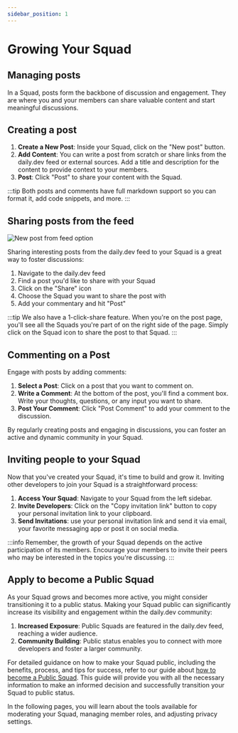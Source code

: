 ```yaml
---
sidebar_position: 1
---
```


# Growing Your Squad

## Managing posts

In a Squad, posts form the backbone of discussion and engagement. They are where you and your members can share valuable content and start meaningful discussions.

## Creating a post

1. **Create a New Post**: Inside your Squad, click on the "New post" button.
2. **Add Content**: You can write a post from scratch or share links from the daily.dev feed or external sources. Add a title and description for the content to provide context to your members.
3. **Post**: Click "Post" to share your content with the Squad.

:::tip
Both posts and comments have full markdown support so you can format it, add code snippets, and more.
:::

## Sharing posts from the feed

![New post from feed option](https://daily-now-res.cloudinary.com/image/upload/v1690470252/docs/Update%20July%202023/Post_to_Squads_from_your_feed_.png)

Sharing interesting posts from the daily.dev feed to your Squad is a great way to foster discussions:

1. Navigate to the daily.dev feed
2. Find a post you'd like to share with your Squad
3. Click on the "Share" icon
4. Choose the Squad you want to share the post with
5. Add your commentary and hit "Post"

:::tip 
We also have a 1-click-share feature. When you're on the post page, you'll see all the Squads you're part of on the right side of the page. Simply click on the Squad icon to share the post to that Squad.
:::

## Commenting on a Post

Engage with posts by adding comments:

1. **Select a Post**: Click on a post that you want to comment on.
2. **Write a Comment**: At the bottom of the post, you'll find a comment box. Write your thoughts, questions, or any input you want to share.
3. **Post Your Comment**: Click "Post Comment" to add your comment to the discussion.

By regularly creating posts and engaging in discussions, you can foster an active and dynamic community in your Squad.

## Inviting people to your Squad

Now that you've created your Squad, it's time to build and grow it. Inviting other developers to join your Squad is a straightforward process:

1. **Access Your Squad**: Navigate to your Squad from the left sidebar.
2. **Invite Developers**: Click on the "Copy invitation link" button to copy your personal invitation link to your clipboard.
3. **Send Invitations**: use your personal invitation link and send it via email, your favorite messaging app or post it on social media.

:::info
Remember, the growth of your Squad depends on the active participation of its members. Encourage your members to invite their peers who may be interested in the topics you're discussing.
:::

## Apply to become a Public Squad

As your Squad grows and becomes more active, you might consider transitioning it to a public status. Making your Squad public can significantly increase its visibility and engagement within the daily.dev community:

1. **Increased Exposure**: Public Squads are featured in the daily.dev feed, reaching a wider audience.
2. **Community Building**: Public status enables you to connect with more developers and foster a larger community.

For detailed guidance on how to make your Squad public, including the benefits, process, and tips for success, refer to our  guide about [how to become a Public Squad](/squads/public-squads.md). This guide will provide you with all the necessary information to make an informed decision and successfully transition your Squad to public status.

In the following pages, you will learn about the tools available for moderating your Squad, managing member roles, and adjusting privacy settings. 